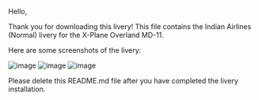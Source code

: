 Hello,

Thank you for downloading this livery! This file contains the Indian Airlines (Normal) livery for the X-Plane Overland MD-11. 

Here are some screenshots of the livery: 

![image](https://user-images.githubusercontent.com/86084719/134387046-e760f779-fe64-4c1e-a16a-5a19ec65951a.png)
![image](https://user-images.githubusercontent.com/86084719/134387075-0a0fc2ba-8dbd-4729-bbc1-6420a70184dc.png)
![image](https://user-images.githubusercontent.com/86084719/134387154-0133d5e6-cc9d-4d69-8894-e0098bb3bcad.png)

Please delete this README.md file after you have completed the livery installation.
